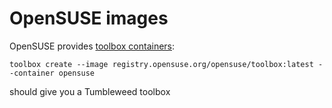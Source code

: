 # OpenSUSE images

OpenSUSE provides [toolbox containers](https://registry.opensuse.org/cgi-bin/cooverview?srch_term=project%3D%5EopenSUSE%3AContainers%3A+container%3Dtoolbox):

```
toolbox create --image registry.opensuse.org/opensuse/toolbox:latest --container opensuse
```

should give you a Tumbleweed toolbox
